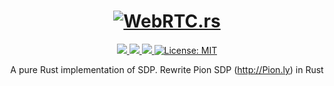 <h1 align="center">
 <a href="https://webrtc.rs"><img src="https://github.com/webrtc-rs/webrtc/doc/webrtc.rs.png" alt="WebRTC.rs"></a>
 <br>
</h1>
<p align="center">
 <a href="https://github.com/webrtc-rs/sdp/actions"> 
  <img src="https://github.com/webrtc-rs/sdp/workflows/Cargo/badge.svg">
 </a> 
 <a href="https://codecov.io/gh/webrtc-rs/sdp"> 
  <img src="https://codecov.io/gh/webrtc-rs/sdp/branch/main/graph/badge.svg">
 </a>
 <a href="https://deps.rs/repo/github/webrtc-rs/sdp"> 
  <img src="https://deps.rs/repo/github/webrtc-rs/sdp/status.svg">
 </a>
 <a href="https://github.com/webrtc-rs/sdp/blob/master/LICENSE">
  <img src="https://img.shields.io/badge/License-MIT-yellow.svg" alt="License: MIT">
 </a>
</p>
<p align="center">
 A pure Rust implementation of SDP. Rewrite Pion SDP (<a href="http://Pion.ly">http://Pion.ly</a>) in Rust
</p>
